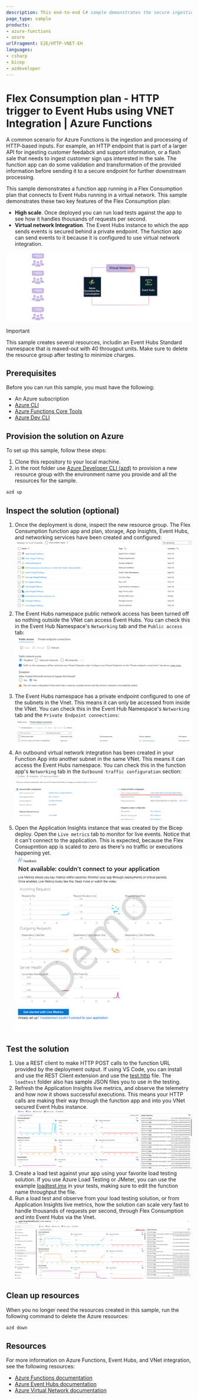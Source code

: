 ```yaml
---
description: This end-to-end C# sample demonstrates the secure ingestion and processing of HTTP-based inputs in a Flex Consumption plan app using an Event Hubs instance secured in a virtual network.
page_type: sample
products:
- azure-functions
- azure
urlFragment: E2E/HTTP-VNET-EH
languages:
- csharp
- bicep
- azdeveloper
---
```


# Flex Consumption plan - HTTP trigger to Event Hubs using VNET Integration | Azure Functions

A common scenario for Azure Functions is the ingestion and processing of HTTP-based inputs. For example, an HTTP endpoint that is part of a larger API for ingesting customer feedabck and support information, or a flash sale that needs to ingest customer sign ups interested in the sale. The function app can do some validation and transformation of the provided information before sending it to a secure endpoint for further downstream processing.

This sample demonstrates a function app running in a Flex Consumption plan that connects to Event Hubs running in a virtual network. This sample demonstrates these two key features of the Flex Consumption plan:

* **High scale**. Once deployed you can run load tests against the app to see how it handles thousands of requests per second.
* **Virtual network Integration**. The Event Hubs instance to which the app sends events is secured behind a private endpoint. The function app can send events to it because it is configured to use virtual network integration.

![Diagram showing customer feedback HTTP calls into an Azure Functions Flex Consumption app then sending that data to Event Hubs through a VNet, for further downstream processing](./img/HTTP-VNET-EH.png)

> [!IMPORTANT]
> This sample creates several resources, includin an Event Hubs Standard namespace that is maxed-out with 40 througput units. Make sure to delete the resource group after testing to minimize charges.

## Prerequisites

Before you can run this sample, you must have the following:

* An Azure subscription
* [Azure CLI](https://learn.microsoft.com/cli/azure/install-azure-cli)
* [Azure Functions Core Tools](https://learn.microsoft.com/azure/azure-functions/functions-run-local#install-the-azure-functions-core-tools)
* [Azure Dev CLI](https://learn.microsoft.com/azure/developer/azure-developer-cli/install-azd)

## Provision the solution on Azure

To set up this sample, follow these steps:

1. Clone this repository to your local machine.
2. in the root folder use [Azure Developer CLI (azd)](https://learn.microsoft.com/azure/developer/azure-developer-cli/install-azd) to provision a new resource group with the environment name you provide and all the resources for the sample.

```bash
azd up
```

## Inspect the solution (optional)

1. Once the deployment is done, inspect the new resource group. The Flex Consumption function app and plan, storage, App Insights, Event Hubs, and networking services have been created and configured:
![List of resources created by the bicep template](./img/resources.png)
2. The Event Hubs namespace public network access has been turned off so nothing outside the VNet can access Event Hubs. You can check this in the Event Hub Namespace's `Networking` tab and the `Public access` tab:
![Event Hubs public network access turned off](./img/eh-disabled-network-access.png)
3. The Event Hubs namespace has a private endpoint configured to one of the subnets in the Vnet. This means it can only be accessed from inside the VNet. You can check this in the Event Hub Namespace's `Networking` tab and the `Private Endpoint connections`:
![Event Hubs private endpoint](./img/eh-private-endpoint.png)
4. An outbound virtual network integration has been created in your Function App into another subnet in the same VNet. This means it can access the Event Hubs namespace. You can check this in the function app's `Networking` tab in the `Outbound traffic configuration` section:
![Function App Networking tab](./img/func-vnet.png)
5. Open the Application Insights instance that was created by the Bicep deploy. Open the `Live metrics` tab to monitor for live events. Notice that it can't connect to the application. This is expected, because the Flex Consupmtion app is scaled to zero as there's no traffic or executions happening yet.
![Live Metrics not available](./img//no-live-metrics.png)

## Test the solution

1. Use a REST client to make HTTP POST calls to the function URL provided by the deployment output. If using VS Code, you can install and use the REST Client extension and use the [test.http](./loadtest/test.http) file. The `loadtest` folder also has sample JSON files you to use in the testing.
2. Refresh the Application Insights live metrics, and observe the telemetry and how now it shows successful executions. This means your HTTP calls are making their way through the function app and into you VNet secured Event Hubs instance.
![Live metrics available](./img/live-metrics.png)
3. Create a load test against your app using your favorite load testing solution. If you use Azure Load Testing or JMeter, you can use the example [loadtest.jmx](./loadtest/httppost.jmx) in your tests, making sure to edit the function name throughput the file.
4. Run a load test and observe from your load testing solution, or from Application Insights live metrics, how the solution can scale very fast to handle thousands of requests per second, through Flex Consumption and into Event Hubs via the Vnet.
![Application Insights showing just over 40k RPS and 246 instances](./img/loadtest-appinsights.png)

## Clean up resources

When you no longer need the resources created in this sample, run the following command to delete the Azure resources:

```bash
azd down
```

## Resources

For more information on Azure Functions, Event Hubs, and VNet integration, see the following resources:

* [Azure Functions documentation](https://docs.microsoft.com/azure/azure-functions/)
* [Azure Event Hubs documentation](https://docs.microsoft.com/azure/event-hubs/)
* [Azure Virtual Network documentation](https://docs.microsoft.com/azure/virtual-network/)
